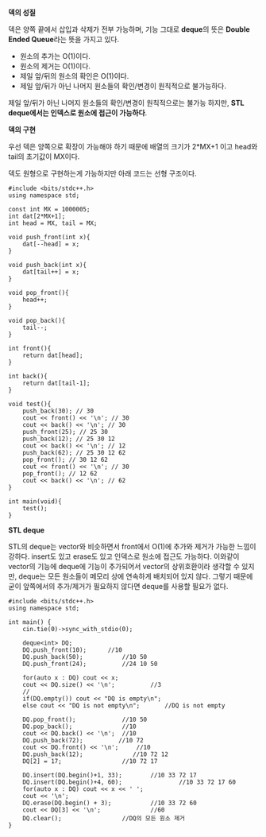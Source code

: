 **덱의 성질**

덱은 양쪽 끝에서 삽입과 삭제가 전부 가능하며, 기능 그대로 **deque**의 뜻은 **Double Ended Queue**라는 뜻을 가지고 있다.

-   원소의 추가는 O(1)이다.
-   원소의 제거는 O(1)이다.
-   제일 앞/뒤의 원소의 확인은 O(1)이다.
-   제일 앞/뒤가 아닌 나머지 원소들의 확인/변경이 원칙적으로 불가능하다.

제일 앞/뒤가 아닌 나머지 원소들의 확인/변경이 원칙적으로는 불가능 하지만, **STL deque에서는 인덱스로 원소에 접근이 가능하다**.

**덱의 구현**

우선 덱은 양쪽으로 확장이 가능해야 하기 때문에 배열의 크기가 2\*MX+1 이고 head와 tail의 초기값이 MX이다.

덱도 원형으로 구현하는게 가능하지만 아래 코드는 선형 구조이다.

```
#include <bits/stdc++.h>
using namespace std;

const int MX = 1000005;
int dat[2*MX+1];
int head = MX, tail = MX;

void push_front(int x){
    dat[--head] = x;
}

void push_back(int x){
    dat[tail++] = x;
}

void pop_front(){
    head++;
}

void pop_back(){
    tail--;
}

int front(){
    return dat[head];
}

int back(){
    return dat[tail-1];
}

void test(){
    push_back(30); // 30
    cout << front() << '\n'; // 30
    cout << back() << '\n'; // 30
    push_front(25); // 25 30
    push_back(12); // 25 30 12
    cout << back() << '\n'; // 12
    push_back(62); // 25 30 12 62
    pop_front(); // 30 12 62
    cout << front() << '\n'; // 30
    pop_front(); // 12 62
    cout << back() << '\n'; // 62
}

int main(void){
    test();
}
```

**STL deque**

STL의 deque는 vector와 비슷하면서 front에서 O(1)에 추가와 제거가 가능한 느낌이 강하다. insert도 있고 erase도 있고 인덱스로 원소에 접근도 가능하다. 이와같이 vector의 기능에 deque에 기능이 추가되어서 vector의 상위호환이라 생각할 수 있지만, deque는 모든 원소들이 메모리 상에 연속하게 배치되어 있지 않다. 그렇기 때문에 굳이 앞쪽에서의 추가/제거가 필요하지 않다면 deque를 사용할 필요가 없다.

```
#include <bits/stdc++.h>
using namespace std;

int main() {
    cin.tie(0)->sync_with_stdio(0);

    deque<int> DQ;
    DQ.push_front(10);      //10
    DQ.push_back(50);           //10 50
    DQ.push_front(24);          //24 10 50

    for(auto x : DQ) cout << x;
    cout << DQ.size() << '\n';          //3
    //
    if(DQ.empty()) cout << "DQ is empty\n";
    else cout << "DQ is not empty\n";       //DQ is not empty

    DQ.pop_front();             //10 50
    DQ.pop_back();              //10
    cout << DQ.back() << '\n';  //10
    DQ.push_back(72);          //10 72
    cout << DQ.front() << '\n';     //10
    DQ.push_back(12);              //10 72 12
    DQ[2] = 17;                 //10 72 17

    DQ.insert(DQ.begin()+1, 33);        //10 33 72 17
    DQ.insert(DQ.begin()+4, 60);                //10 33 72 17 60
    for(auto x : DQ) cout << x << ' ';
    cout << '\n';
    DQ.erase(DQ.begin() + 3);           //10 33 72 60
    cout << DQ[3] << '\n';              //60
    DQ.clear();                 //DQ의 모든 원소 제거
}
```